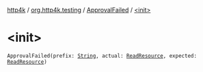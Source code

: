 [http4k](../../index.md) / [org.http4k.testing](../index.md) / [ApprovalFailed](index.md) / [&lt;init&gt;](./-init-.md)

# &lt;init&gt;

`ApprovalFailed(prefix: `[`String`](https://kotlinlang.org/api/latest/jvm/stdlib/kotlin/-string/index.html)`, actual: `[`ReadResource`](../-read-resource/index.md)`, expected: `[`ReadResource`](../-read-resource/index.md)`)`